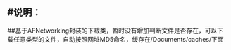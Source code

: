 #说明：
---------
##基于AFNetworking封装的下载类，暂时没有增加判断文件是否存在，可以下载任意类型的文件，自动按照网址MD5命名，缓存在/Documents/caches/下面